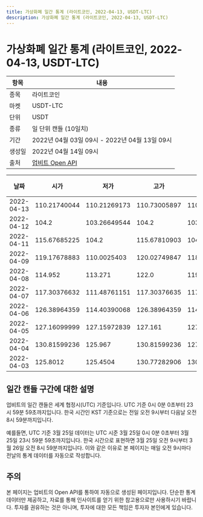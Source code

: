 ```yaml
---
title: 가상화폐 일간 통계 (라이트코인, 2022-04-13, USDT-LTC)
description: 가상화폐 일간 통계 (라이트코인, 2022-04-13, USDT-LTC)
---
```



가상화폐 일간 통계 (라이트코인, 2022-04-13, USDT-LTC)
===

|항목|내용|
|--|--|
|종목|라이트코인|
|마켓|USDT-LTC|
|단위|USDT|
|종류|일 단위 캔들 (10일치)|
|기간|2022년 04월 03일 09시 - 2022년 04월 13일 09시|
|생성일|2022년 04월 14일 09시|
|출처|[업비트 Open API](https://docs.upbit.com)|


|날짜|시가|저가|고가|종가|비고|
|--|--|--|--|--|--|
|2022-04-13|110.21740044|110.21269173|110.73005897|110.73005897|    |
|2022-04-12|104.2|103.26649544|104.2|103.26649544|    |
|2022-04-11|115.67685225|104.2|115.67810903|104.2|    |
|2022-04-09|119.17678883|110.0025403|120.02749847|118.19592144|    |
|2022-04-08|114.952|113.271|122.0|119.1863235|    |
|2022-04-07|117.30376632|111.48761151|117.30376635|117.29790097|    |
|2022-04-06|126.38964359|114.40390068|126.38964359|114.71274431|    |
|2022-04-05|127.16099999|127.15972839|127.161|127.161|    |
|2022-04-04|130.81599236|125.967|130.81599236|127.161|    |
|2022-04-03|125.8012|125.4504|130.77282906|130.77282906|    |


일간 캔들 구간에 대한 설명
---


업비트의 일간 캔들은 세계 협정시(UTC) 기준입니다. 
UTC 기준 0시 0분 0초부터 23시 59분 59초까지입니다. 
한국 시간인 KST 기준으로는 전일 오전 9시부터 다음날 오전 8시 59분까지입니다. 


예를들면, UTC 기준 3월 25일 데이터는 UTC 시준 3월 25일 0시 0분 0초부터 3월 25일 23시 59분 59초까지입니다. 
한국 시간으로 표현하면 3월 25일 오전 9시부터 3월 26일 오전 8시 59분까지입니다. 
이와 같은 이유로 본 페이지는 매일 오전 9시마다 전날의 통계 데이터를 자동으로 작성합니다. 


주의
---


본 페이지는 업비트의 Open API를 통하여 자동으로 생성된 페이지입니다. 
단순한 통계 데이터만 제공하고, 자료를 통해 인사이트를 얻기 위한 참고용으로만 사용하시기 바랍니다. 
투자를 권유하는 것은 아니며, 투자에 대한 모든 책임은 투자자 본인에게 있습니다. 
